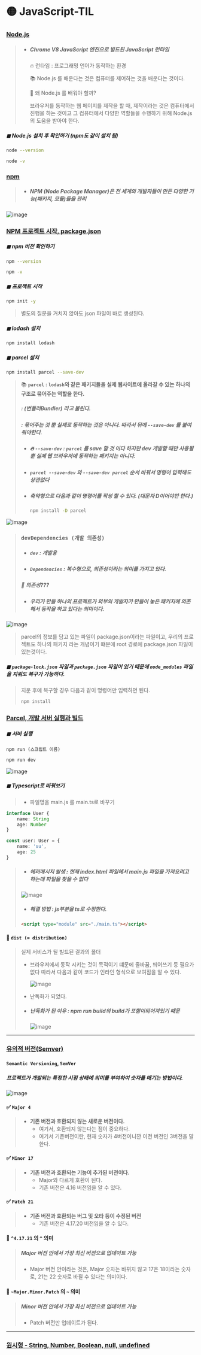 # 🟡 JavaScript-TIL
### [Node.js](https://github.com/oiosu/JavaScript-TIL/blob/master/01_NodeJS/01.%20Node.js.md)

> * ##### Chrome V8 JavaScript 엔진으로 빌드된 JavaScript 런타임 
>
>   🔥 런타임 : 프로그래밍 언어가 동작하는 환경
>
>   📚 Node.js 를 배운다는 것은 컴퓨터를 제어하는 것을 배운다는 것이다. 
>
>   🤔 왜 Node.js 를 배워야 할까? 
>
>    브라우저를 동작하는 웹 페이지를 제작을 할 때, 제작이라는 것은 컴퓨터에서 진행을 하는 것이고 그 컴퓨터에서 다양한 역할들을 수행하기 위해 Node.js의 도움을 받아야 한다.




##### ◼ Node.js 설치 후 확인하기 (npm도 같이 설치 됨)

```bash
node --version 
```

```bash
node -v
```



### [npm ](https://github.com/oiosu/JavaScript-TIL/blob/master/01_NodeJS/01.%20Node.js.md)

> * ##### NPM (Node Package Manager)은 전 세계의 개발자들이 만든 다양한 기능(패키지, 모듈)들을 관리 

![image](https://user-images.githubusercontent.com/99783474/210356952-f09bb595-afb3-4645-adf0-542d83fca0b2.png)







### [ NPM 프로젝트 시작, package.json](https://github.com/oiosu/JavaScript-TIL/blob/master/01_NodeJS/01.%20Node.js.md)

##### ◼ npm 버전 확인하기 

```bash
npm --version
```

```bash
npm -v
```



##### ◼ 프로젝트 시작

```bash
npm init -y
```

> 별도의 질문을 거치지 않아도 json 파일이 바로 생성된다. 



##### ◼ lodash 설치 

```bash
npm install lodash
```



##### ◼ parcel 설치 

```bash
npm install parcel --save-dev
```

> 📚 **`parcel` : `lodash`와 같은 패키지들을 실제 웹사이트에 올라갈 수 있는 하나의 구조로 묶어주는 역할을 한다.**
>
> ##### 				   : (번들러Bundler) 라고 불린다. 
>
> ##### 				   : 묶어주는 것 뿐 실제로 동작하는 것은 아니다. 따라서 뒤에 `--save-dev` 를 붙여줘야한다. 
>
> * ##### 🔥 `--save-dev` : `parcel` 를 save 할 것 이다 하지만 dev 개발할 때만 사용될 뿐 실제 웹 브라우저에 동작하는 패키지는 아니다. 
>
> * ##### `parcel --save-dev`  와 `--save-dev parcel` 순서 바꿔서 명령어 입력해도 상관없다
>
> * ##### 축약형으로 다음과 같이 명령어를 작성 할 수 있다. (대문자 D이어야만 한다.)
>
>   ```bash
>   npm install -D parcel 
>   ```

![image](https://user-images.githubusercontent.com/99783474/210357154-b097b409-81cc-4078-9b20-b2eee0f25ee2.png)

> ### `devDependencies (개발 의존성)`
>
> * ##### `dev` : 개발용 
>
> * ##### `Dependencies` : 복수형으로, 의존성이라는 의미를 가지고 있다. 
>
> ##### 🤔 의존성???
>
> * ##### 우리가 만들 하나의 프로젝트가 외부의 개발자가 만들어 놓은 패키지에 의존해서 동작을 하고 있다는 의미이다. 

![image](https://user-images.githubusercontent.com/99783474/210357178-de59c9e1-f0dd-4444-81c8-54cfa08f65f2.png)

> parcel의 정보를 담고 있는 파일이 package.json이라는 파일이고, 우리의 프로젝트도 하나의 패키지 라는 개념이기 떄문에 root 경로에 package.json 파일이 있는것이다. 





##### ◼ `package-lock.json` 파일과 `package.json` 파일이 있기 때문에 `node_modules` 파일을 지워도 복구가 가능하다. 

> 지운 후에 복구할 경우 다음과 같이 명령어만 입력하면 된다. 
>
> ```bash
> npm install 
> ```






### [ Parcel, 개발 서버 실행과 빌드 ](https://github.com/oiosu/JavaScript-TIL/blob/master/01_NodeJS/01.%20Node.js.md)

##### ◼ 서버 실행 

`npm run (스크립트 이름)`

```bash
npm run dev
```

![image](https://user-images.githubusercontent.com/99783474/210357385-704b93a0-fb89-477c-8add-52ff0549f233.png)



##### ◼ Typescript로 바꿔보기 

> * 파일명을 main.js 를 main.ts로 바꾸기 

```typescript
interface User {
    name: String
    age: Number
}

const user: User = {
    name: 'su',
    age: 25
}
```

> * ##### 에러메시지 발생 : 현재 index.html 파일에서 main.js 파일을 가져오려고 하는데 파일을 찾을 수 없다
>
> ![image](https://user-images.githubusercontent.com/99783474/210357407-da7d2aaa-5b7b-4766-a31e-a21907243502.png)
>
> * ##### 해결 방법 : js부분을 ts로 수정한다. 
>
> ```html
> <script type="module" src="./main.ts"></script>
> ```



#### 📁 `dist (= distribution)`

> 실제 서비스가 될 빌드된 결과의 폴더 
>
> * 브라우저에서 동작 시키는 것이 목적이기 떄문에 줄바꿈, 띄어쓰기 등 필요가 없다 따라서 다음과 같이 코드가 인라인 형식으로 보여짐을 알 수 있다. 
>
>   ![image](https://user-images.githubusercontent.com/99783474/210357456-8458f512-96f7-4860-858b-85cf3ef045df.png)
>
> * 난독화가 되었다. 
>
> * ##### 난독화가 된 이유 : npm run build의 build가 포함이되어져있기 때문 
>
>   ![image](https://user-images.githubusercontent.com/99783474/210357483-46bf3265-d9a9-4c4d-ac52-ce3e48673d74.png)



---



### [ 유의적 버전(Semver)](https://github.com/oiosu/JavaScript-TIL/blob/master/01_NodeJS/01.%20Node.js.md)

#### `Semantic Versioning`, `SemVer`

#####  프로젝트가 개발되는 특정한 시점 상태에 의미를 부여하여 숫자를 매기는 방법이다. 

![image](https://user-images.githubusercontent.com/99783474/210357516-ea536ef4-bf3d-41b9-826f-5437fe74257e.png)

#### ✅ `Major 4`

> * **기존 버전과 호환되지 않는 새로운 버전이다.** 
>   * 여기서, 호환되지 않는다는 점이 중요하다. 
>   * 여기서 기존버전이란, 현재 숫자가 4버전이니깐 이전 버전인 3버전을 말한다. 



#### ✅ `Minor 17`

> * **기존 버전과 호환되는 기능이 추가된 버전이다.** 
>   * Major와 다르게 호환이 된다. 
>   * 기존 버전은 4.16 버전임을 알 수 있다. 



#### ✅ `Patch 21`

> * **기존 버전과 호환되는 버그 및 오타 등이 수정된 버전** 
>   * 기존 버전은 4.17.20 버전임을 알 수 있다. 



#### 🤔 `^4.17.21` 의 `^` 의미 

> ##### Major 버전 안에서 가장 최신 버전으로 업데이트 가능
>
> * Major 버전 안이라는 것은, Major 숫자는 바뀌지 않고 17은 18이라는 숫자로, 21는 22 숫자로 바뀔 수 있다는 의미이다. 

#### 🤔 `~Major.Minor.Patch` 의 `~` 의미

> ##### Minor 버전 안에서 가장 최신 버전으로 업데이트 가능 
>
> * Patch 버전만 업데이트가 된다. 





---





### [ 원시형 - String, Number, Boolean, null, undefined](https://github.com/oiosu/JavaScript-TIL/blob/master/02_JS%EB%8D%B0%EC%9D%B4%ED%84%B0/02.%20JS%20%EB%8D%B0%EC%9D%B4%ED%84%B0.md)



